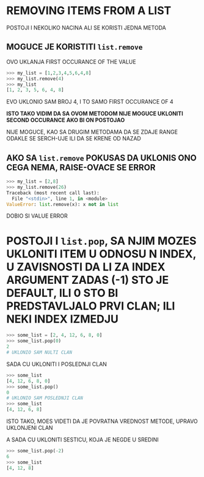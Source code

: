 # REMOVING ITEMS FROM A LIST

POSTOJI I NEKOLIKO NACINA ALI SE KORISTI JEDNA METODA

## MOGUCE JE KORISTITI `list.remove`

OVO UKLANJA FIRST OCCURANCE OF THE VALUE

```py
>>> my_list = [1,2,3,4,5,6,4,8]
>>> my_list.remove(4)
>>> my_list
[1, 2, 3, 5, 6, 4, 8]
```

EVO UKLONIO SAM BROJ 4, I TO SAMO FIRST OCCURANCE OF 4

**ISTO TAKO VIDIM DA SA OVOM METODOM NIJE MOGUCE UKLONITI SECOND OCCURANCE AKO BI ON POSTOJAO**

NIJE MOGUCE, KAO SA DRUGIM METODAMA DA SE ZDAJE RANGE ODAKLE SE SERCH-UJE ILI DA SE KRENE OD NAZAD

## AKO SA `list.remove` POKUSAS DA UKLONIS ONO CEGA NEMA, RAISE-OVACE SE ERROR

```py
>>> my_list = [2,8]
>>> my_list.remove(26)
Traceback (most recent call last):
  File "<stdin>", line 1, in <module>
ValueError: list.remove(x): x not in list
```

DOBIO SI VALUE ERROR

# POSTOJI I `list.pop`, SA NJIM MOZES UKLONITI ITEM U ODNOSU N INDEX, U ZAVISNOSTI DA LI ZA INDEX ARGUMENT ZADAS (-1) STO JE DEFAULT, ILI 0 STO BI PREDSTAVLJALO PRVI CLAN; ILI NEKI INDEX IZMEDJU

```py
>>> some_list = [2, 4, 12, 6, 8, 0]
>>> some_list.pop(0)
2
# UKLONIO SAM NULTI CLAN
```

SADA CU UKLONITI I POSLEDNJI CLAN

```py
>>> some_list
[4, 12, 6, 8, 0]
>>> some_list.pop()
0
# UKLONIO SAM POSLEDNJI CLAN
>>> some_list
[4, 12, 6, 8]
```

ISTO TAKO, MOES VIDETI DA JE POVRATNA VREDNOST METODE, UPRAVO UKLONJENI CLAN

A SADA CU UKLONITI SESTICU, KOJA JE NEGDE U SREDINI

```py
>>> some_list.pop(-2)
6
>>> some_list
[4, 12, 8]
```